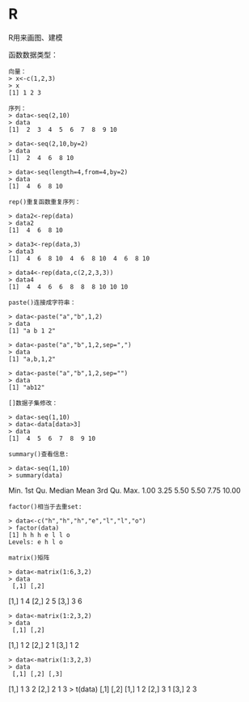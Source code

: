 # R
R用来画图、建模

函数数据类型：

	向量：
	> x<-c(1,2,3)
	> x
	[1] 1 2 3

	序列：
	> data<-seq(2,10)
	> data
	[1]  2  3  4  5  6  7  8  9 10

	> data<-seq(2,10,by=2)
	> data
	[1]  2  4  6  8 10

	> data<-seq(length=4,from=4,by=2)
	> data
	[1]  4  6  8 10

	rep()重复函数重复序列：

	> data2<-rep(data)
	> data2
	[1]  4  6  8 10

	> data3<-rep(data,3)
	> data3
	[1]  4  6  8 10  4  6  8 10  4  6  8 10
	
	> data4<-rep(data,c(2,2,3,3))
	> data4
	[1]  4  4  6  6  8  8  8 10 10 10

	paste()连接成字符串：

	> data<-paste("a","b",1,2)
	> data
	[1] "a b 1 2"
	
	> data<-paste("a","b",1,2,sep=",")
	> data
	[1] "a,b,1,2"
	
	> data<-paste("a","b",1,2,sep="")
	> data
	[1] "ab12"

	[]数据子集修改：

	> data<-seq(1,10)
	> data<-data[data>3]
	> data
	[1]  4  5  6  7  8  9 10

	summary()查看信息:
	
	> data<-seq(1,10)
	> summary(data)
   Min. 1st Qu.  Median    Mean 3rd Qu.    Max. 
   1.00    3.25    5.50    5.50    7.75   10.00 
   
   	factor()相当于去重set:

   	> data<-c("h","h","h","e","l","l","o")
	> factor(data)
	[1] h h h e l l o
	Levels: e h l o

	matrix()矩阵

	> data<-matrix(1:6,3,2)
	> data
     [,1] [,2]
[1,]    1    4
[2,]    2    5
[3,]    3    6

	> data<-matrix(1:2,3,2)
	> data
     [,1] [,2]
[1,]    1    2
[2,]    2    1
[3,]    1    2

	> data<-matrix(1:3,2,3)
	> data
     [,1] [,2] [,3]
[1,]    1    3    2
[2,]    2    1    3
	> t(data)
     [,1] [,2]
[1,]    1    2
[2,]    3    1
[3,]    2    3

	